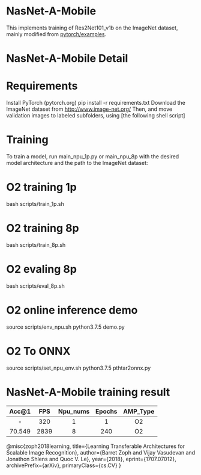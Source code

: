 # NasNet-A-Mobile

This implements training of Res2Net101_v1b on the ImageNet dataset, mainly modified from [pytorch/examples](https://github.com/Cadene/pretrained-models.pytorch#nasnet).

# NasNet-A-Mobile Detail

# Requirements

Install PyTorch (pytorch.org)
pip install -r requirements.txt
Download the ImageNet dataset from http://www.image-net.org/
Then, and move validation images to labeled subfolders, using [the following shell script]

# Training

To train a model, run main_npu_1p.py or main_npu_8p with the desired model architecture and the path to the ImageNet dataset:

# O2 training 1p
bash scripts/train_1p.sh

# O2 training 8p
bash scripts/train_8p.sh

# O2 evaling 8p
bash scripts/eval_8p.sh

# O2 online inference demo
source scripts/env_npu.sh
python3.7.5 demo.py

# O2 To ONNX
source scripts/set_npu_env.sh
python3.7.5 pthtar2onnx.py

# NasNet-A-Mobile training result

| Acc@1    | FPS       | Npu_nums | Epochs   | AMP_Type |
| :------: | :------:  | :------: | :------: | :------: |
| -        | 320       | 1        | 1        | O2       |
| 70.549   | 2839      | 8        | 240      | O2       |

@misc{zoph2018learning,
      title={Learning Transferable Architectures for Scalable Image Recognition}, 
      author={Barret Zoph and Vijay Vasudevan and Jonathon Shlens and Quoc V. Le},
      year={2018},
      eprint={1707.07012},
      archivePrefix={arXiv},
      primaryClass={cs.CV}
}